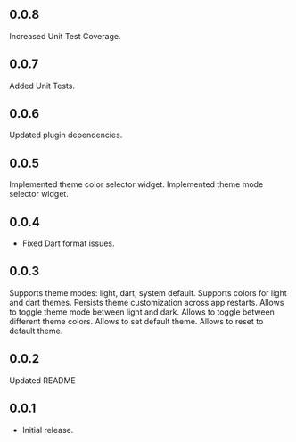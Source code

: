 ## 0.0.8

Increased Unit Test Coverage.

## 0.0.7

Added Unit Tests.

## 0.0.6

Updated plugin dependencies.

## 0.0.5

Implemented theme color selector widget.
Implemented theme mode selector widget.

## 0.0.4

* Fixed Dart format issues.

## 0.0.3

Supports theme modes: light, dart, system default.
Supports colors for light and dart themes.
Persists theme customization across app restarts.
Allows to toggle theme mode between light and dark.
Allows to toggle between different theme colors.
Allows to set default theme.
Allows to reset to default theme.

## 0.0.2

Updated README

## 0.0.1

* Initial release.
